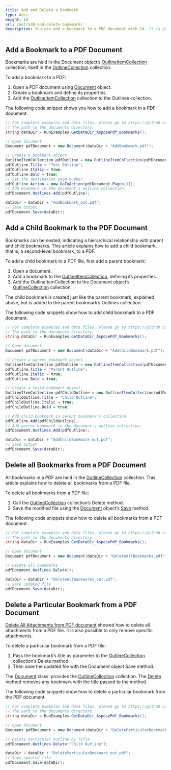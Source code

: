 ```yaml
---
title: Add and Delete a Bookmark
type: docs
weight: 10
url: /net/add-and-delete-bookmark/
description: You can add a bookmark to a PDF document with C#. It is possible to delete all or particular bookmarks from a PDF document.
---
```


## Add a Bookmark to a PDF Document

Bookmarks are held in the Document object’s [OutlineItemCollection](https://apireference.aspose.com/pdf/net/aspose.pdf/outlineitemcollection) collection, itself in the [OutlineCollection](https://apireference.aspose.com/pdf/net/aspose.pdf/outlinecollection) collection.

To add a bookmark to a PDF:

1. Open a PDF document using [Document](https://apireference.aspose.com/pdf/net/aspose.pdf/document) object.
1. Create a bookmark and define its properties.
1. Add the [OutlineItemCollection](https://apireference.aspose.com/pdf/net/aspose.pdf/outlineitemcollection) collection to the Outlines collection.

The following code snippet shows you how to add a bookmark in a PDF document.

```csharp
// For complete examples and data files, please go to https://github.com/aspose-pdf/Aspose.PDF-for-.NET
// The path to the documents directory.
string dataDir = RunExamples.GetDataDir_AsposePdf_Bookmarks();

// Open document
Document pdfDocument = new Document(dataDir + "AddBookmark.pdf");

// Create a bookmark object
OutlineItemCollection pdfOutline = new OutlineItemCollection(pdfDocument.Outlines);
pdfOutline.Title = "Test Outline";
pdfOutline.Italic = true;
pdfOutline.Bold = true;
// Set the destination page number
pdfOutline.Action = new GoToAction(pdfDocument.Pages[1]);
// Add bookmark in the document's outline collection.
pdfDocument.Outlines.Add(pdfOutline);

dataDir = dataDir + "AddBookmark_out.pdf";
// Save output
pdfDocument.Save(dataDir);
```

## Add a Child Bookmark to the PDF Document

Bookmarks can be nested, indicating a hierarchical relationship with parent and child bookmarks. This article explains how to add a child bookmark, that is, a second-level bookmark, to a PDF.

To add a child bookmark to a PDF file, first add a parent bookmark:

1. Open a document.
1. Add a bookmark to the [OutlineItemCollection](https://apireference.aspose.com/pdf/net/aspose.pdf/outlineitemcollection), defining its properties.
1. Add the OutlineItemCollection to the Document object’s [OutlineCollection](https://apireference.aspose.com/pdf/net/aspose.pdf/outlinecollection) collection.

The child bookmark is created just like the parent bookmark, explained above, but is added to the parent bookmark’s Outlines collection

The following code snippets show how to add child bookmark to a PDF document.

```csharp
// For complete examples and data files, please go to https://github.com/aspose-pdf/Aspose.PDF-for-.NET
// The path to the documents directory.
string dataDir = RunExamples.GetDataDir_AsposePdf_Bookmarks();

// Open document
Document pdfDocument = new Document(dataDir + "AddChildBookmark.pdf");

// Create a parent bookmark object
OutlineItemCollection pdfOutline = new OutlineItemCollection(pdfDocument.Outlines);
pdfOutline.Title = "Parent Outline";
pdfOutline.Italic = true;
pdfOutline.Bold = true;

// Create a child bookmark object
OutlineItemCollection pdfChildOutline = new OutlineItemCollection(pdfDocument.Outlines);
pdfChildOutline.Title = "Child Outline";
pdfChildOutline.Italic = true;
pdfChildOutline.Bold = true;

// Add child bookmark in parent bookmark's collection
pdfOutline.Add(pdfChildOutline);
// Add parent bookmark in the document's outline collection.
pdfDocument.Outlines.Add(pdfOutline);

dataDir = dataDir + "AddChildBookmark_out.pdf";
// Save output
pdfDocument.Save(dataDir);
```

## Delete all Bookmarks from a PDF Document

All bookmarks in a PDF are held in the [OutlineCollection](https://apireference.aspose.com/pdf/net/aspose.pdf/outlinecollection) collection. This article explains how to delete all bookmarks from a PDF file.

To delete all bookmarks from a PDF file:

1. Call the [OutlineCollection](https://apireference.aspose.com/pdf/net/aspose.pdf/outlinecollection) collection’s Delete method.
1. Save the modified file using the [Document](https://apireference.aspose.com/pdf/net/aspose.pdf/document) object’s [Save](https://apireference.aspose.com/pdf/net/aspose.pdf.document/save/methods/4) method.

The following code snippets show how to delete all bookmarks from a PDF document.

```csharp
// For complete examples and data files, please go to https://github.com/aspose-pdf/Aspose.PDF-for-.NET
// The path to the documents directory.
string dataDir = RunExamples.GetDataDir_AsposePdf_Bookmarks();

// Open document
Document pdfDocument = new Document(dataDir + "DeleteAllBookmarks.pdf");

// Delete all bookmarks
pdfDocument.Outlines.Delete();

dataDir = dataDir + "DeleteAllBookmarks_out.pdf";
// Save updated file
pdfDocument.Save(dataDir);
```

## Delete a Particular Bookmark from a PDF Document

[Delete All Attachments from PDF document](https://docs.aspose.com/pdf/net/working-with-attachments/) showed how to delete all attachments from a PDF file. It is also possible to only remove specific attachments.

To delete a particular bookmark from a PDF file:

1. Pass the bookmark’s title as parameter to the [OutlineCollection](https://apireference.aspose.com/pdf/net/aspose.pdf/outlinecollection) collection’s Delete method.
1. Then save the updated file with the Document object Save method.

The [Document](https://apireference.aspose.com/pdf/net/aspose.pdf/document) class’ provides the [OutlineCollection](https://apireference.aspose.com/pdf/net/aspose.pdf/outlinecollection) collection. The [Delete](https://apireference.aspose.com/pdf/net/aspose.pdf/outlinecollection/methods/delete) method removes any bookmark with the title passed to the method.

The following code snippets show how to delete a particular bookmark from the PDF document.

```csharp
// For complete examples and data files, please go to https://github.com/aspose-pdf/Aspose.PDF-for-.NET
// The path to the documents directory.
string dataDir = RunExamples.GetDataDir_AsposePdf_Bookmarks();

// Open document
Document pdfDocument = new Document(dataDir + "DeleteParticularBookmark.pdf");

// Delete particular outline by Title
pdfDocument.Outlines.Delete("Child Outline");

dataDir = dataDir + "DeleteParticularBookmark_out.pdf";
// Save updated file
pdfDocument.Save(dataDir);
```

